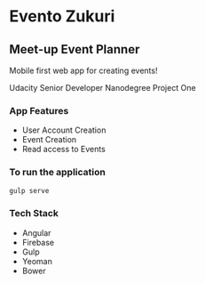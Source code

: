 # Evento Zukuri #
## Meet-up Event Planner ##
Mobile first web app for creating events!

Udacity Senior Developer Nanodegree Project One

### App Features ###
  * User Account Creation
  * Event Creation
  * Read access to Events

### To run the application ###
```bash
gulp serve
```
### Tech Stack ###
  * Angular
  * Firebase
  * Gulp
  * Yeoman
  * Bower